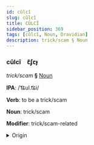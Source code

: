 ```yaml
---
id: cûlcî
slug: cûlcî
title: CÛLCÎ
sidebar_position: 369
tags: [cûlcî, Noun, Dravidian]
description: trick/scam § Noun
---
```


### cûlcî&emsp;<span kind="abugida">ꞇ͊ʄꞇɟ</span>

*trick/scam* **§** [Noun](../../tags/Noun)

**IPA**: /ˈt͡ɕul.t͡ɕi/

**Verb**: to be a trick/scam

**Noun**: trick/scam

**Modifier**: trick/scam-related

<details>
    <summary>Origin</summary>
    Tamil சூழ்ச்சி cūḻcci /t͡ʃuːlt͡ʃːi/<br/>
    <em>Dravidian Language Family</em>
</details>